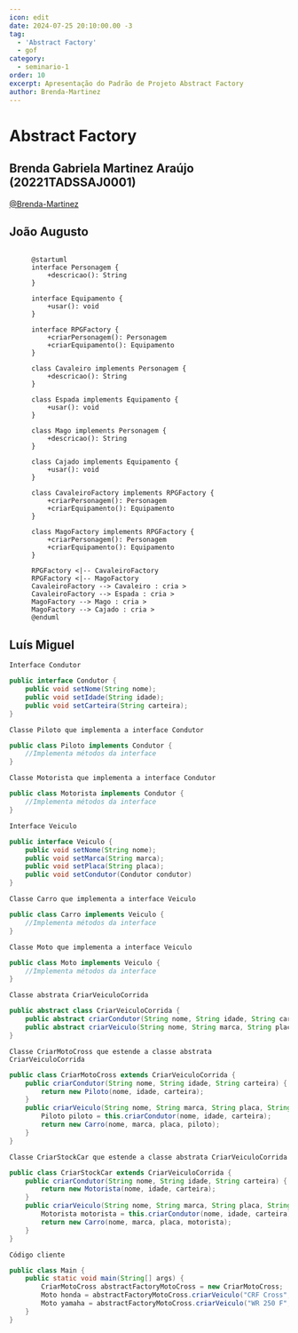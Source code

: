 ```yaml
---
icon: edit
date: 2024-07-25 20:10:00.00 -3
tag:
  - 'Abstract Factory'
  - gof
category:
  - seminario-1
order: 10
excerpt: Apresentação do Padrão de Projeto Abstract Factory
author: Brenda-Martinez
---
```

# Abstract Factory


## Brenda Gabriela Martinez Araújo (20221TADSSAJ0001) 

[@Brenda-Martinez](https://github.com/Brenda-Martinez)

<!-- @include: ../../../includes/seminario-1-Brenda-Martinez/README.md -->





## João Augusto

<figure>
  
```plantuml

@startuml
interface Personagem {
    +descricao(): String
}

interface Equipamento {
    +usar(): void
}

interface RPGFactory {
    +criarPersonagem(): Personagem
    +criarEquipamento(): Equipamento
}

class Cavaleiro implements Personagem {
    +descricao(): String
}

class Espada implements Equipamento {
    +usar(): void
}

class Mago implements Personagem {
    +descricao(): String
}

class Cajado implements Equipamento {
    +usar(): void
}

class CavaleiroFactory implements RPGFactory {
    +criarPersonagem(): Personagem
    +criarEquipamento(): Equipamento
}

class MagoFactory implements RPGFactory {
    +criarPersonagem(): Personagem
    +criarEquipamento(): Equipamento
}

RPGFactory <|-- CavaleiroFactory
RPGFactory <|-- MagoFactory
CavaleiroFactory --> Cavaleiro : cria >
CavaleiroFactory --> Espada : cria >
MagoFactory --> Mago : cria >
MagoFactory --> Cajado : cria >
@enduml

```
</figure>

## Luís Miguel

`Interface Condutor`
```java
public interface Condutor {
    public void setNome(String nome);
    public void setIdade(String idade);
    public void setCarteira(String carteira);
}
```

`Classe Piloto que implementa a interface Condutor`
```java
public class Piloto implements Condutor {
    //Implementa métodos da interface
}
```

`Classe Motorista que implementa a interface Condutor`
```java
public class Motorista implements Condutor {
    //Implementa métodos da interface
}
```

`Interface Veiculo`
```java
public interface Veiculo {
    public void setNome(String nome);
    public void setMarca(String marca);
    public void setPlaca(String placa);
    public void setCondutor(Condutor condutor)
}
```

`Classe Carro que implementa a interface Veiculo`
```java
public class Carro implements Veiculo {
    //Implementa métodos da interface
}
```

`Classe Moto que implementa a interface Veiculo`
```java
public class Moto implements Veiculo {
    //Implementa métodos da interface
}
```

`Classe abstrata CriarVeiculoCorrida`
```java
public abstract class CriarVeiculoCorrida {
    public abstract criarCondutor(String nome, String idade, String carteira);
    public abstract criarVeiculo(String nome, String marca, String placa, Condutor condutor);
}
```

`Classe CriarMotoCross que estende a classe abstrata CriarVeiculoCorrida`
```java
public class CriarMotoCross extends CriarVeiculoCorrida {
    public criarCondutor(String nome, String idade, String carteira) {
        return new Piloto(nome, idade, carteira);
    }
    public criarVeiculo(String nome, String marca, String placa, String nomeCondutor, String idadeCondutor, String carteiraCondutor) {
        Piloto piloto = this.criarCondutor(nome, idade, carteira);
        return new Carro(nome, marca, placa, piloto);
    }
}
```

`Classe CriarStockCar que estende a classe abstrata CriarVeiculoCorrida`
```java
public class CriarStockCar extends CriarVeiculoCorrida {
    public criarCondutor(String nome, String idade, String carteira) {
        return new Motorista(nome, idade, carteira);
    }
    public criarVeiculo(String nome, String marca, String placa, String nomeCondutor, String idadeCondutor, String carteiraCondutor) {
        Motorista motorista = this.criarCondutor(nome, idade, carteira);
        return new Carro(nome, marca, placa, motorista);
    }
}
```

`Código cliente`
```java
public class Main {
    public static void main(String[] args) {
        CriarMotoCross abstractFactoryMotoCross = new CriarMotoCross;
        Moto honda = abstractFactoryMotoCross.criarVeiculo("CRF Cross", "Honda", "239JDS", "Luís", "20", "01234567890");
        Moto yamaha = abstractFactoryMotoCross.criarVeiculo("WR 250 F", "Yamaha", "234KSL", "Miguel", "20", "09876543210");
    }
}
```
